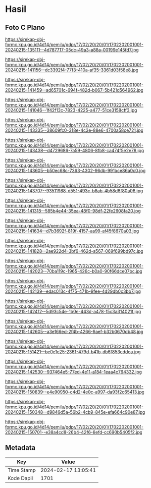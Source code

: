 # Hasil

## Foto C Plano

https://sirekap-obj-formc.kpu.go.id/4d14/pemilu/pdpr/17/02/20/20/01/1702202001001-20240215-135111--4d787717-05dc-49a3-a88a-00199e145fd7.jpg

https://sirekap-obj-formc.kpu.go.id/4d14/pemilu/pdpr/17/02/20/20/01/1702202001001-20240215-141156--dc3392f4-77f3-410a-af35-3361d03f58e8.jpg

https://sirekap-obj-formc.kpu.go.id/4d14/pemilu/pdpr/17/02/20/20/01/1702202001001-20240215-141459--ad65701c-694f-482d-b067-5b421d564962.jpg

https://sirekap-obj-formc.kpu.go.id/4d14/pemilu/pdpr/17/02/20/20/01/1702202001001-20240215-141046--1f42f13c-7823-4225-a477-51ce3158cff3.jpg

https://sirekap-obj-formc.kpu.go.id/4d14/pemilu/pdpr/17/02/20/20/01/1702202001001-20240215-143335--38609fc0-318e-4c3e-88e6-4700a58ce721.jpg

https://sirekap-obj-formc.kpu.go.id/4d14/pemilu/pdpr/17/02/20/20/01/1702202001001-20240215-143438--d4729686-7a59-4806-8fb8-ca474f5e2e78.jpg

https://sirekap-obj-formc.kpu.go.id/4d14/pemilu/pdpr/17/02/20/20/01/1702202001001-20240215-143605--b50ec68c-7363-4302-96db-991bce86a0c0.jpg

https://sirekap-obj-formc.kpu.go.id/4d14/pemilu/pdpr/17/02/20/20/01/1702202001001-20240215-143707--93511988-d551-493c-b8ab-4b58d6f80a08.jpg

https://sirekap-obj-formc.kpu.go.id/4d14/pemilu/pdpr/17/02/20/20/01/1702202001001-20240215-141318--585b4e44-35ea-48f0-98df-22fe2608fa20.jpg

https://sirekap-obj-formc.kpu.go.id/4d14/pemilu/pdpr/17/02/20/20/01/1702202001001-20240215-141634--d7b3692f-819f-4157-aa99-af45f8670a03.jpg

https://sirekap-obj-formc.kpu.go.id/4d14/pemilu/pdpr/17/02/20/20/01/1702202001001-20240215-141828--2ae922d4-3bf6-462d-a567-069f699bd97c.jpg

https://sirekap-obj-formc.kpu.go.id/4d14/pemilu/pdpr/17/02/20/20/01/1702202001001-20240215-142023--70ba119c-1965-426c-b0a0-90f66dce07bc.jpg

https://sirekap-obj-formc.kpu.go.id/4d14/pemilu/pdpr/17/02/20/20/01/1702202001001-20240215-142139--edac013c-4f75-471b-9fee-4d29db0c3bb7.jpg

https://sirekap-obj-formc.kpu.go.id/4d14/pemilu/pdpr/17/02/20/20/01/1702202001001-20240215-142412--5d93c54e-1b0e-443d-a478-f5c3a314021f.jpg

https://sirekap-obj-formc.kpu.go.id/4d14/pemilu/pdpr/17/02/20/20/01/1702202001001-20240215-142605--a3e166ed-2f4b-4266-9aef-b32b0670db48.jpg

https://sirekap-obj-formc.kpu.go.id/4d14/pemilu/pdpr/17/02/20/20/01/1702202001001-20240215-151421--be0e1c25-2361-479d-b41b-db6f853cddea.jpg

https://sirekap-obj-formc.kpu.go.id/4d14/pemilu/pdpr/17/02/20/20/01/1702202001001-20240215-142530--937464e5-77ed-4e11-a184-1eaa4c764332.jpg

https://sirekap-obj-formc.kpu.go.id/4d14/pemilu/pdpr/17/02/20/20/01/1702202001001-20240215-150839--e4e90950-c4d2-4e0c-a997-da93f2c65413.jpg

https://sirekap-obj-formc.kpu.go.id/4d14/pemilu/pdpr/17/02/20/20/01/1702202001001-20240215-150348--d9846d5a-56b2-4cb9-845e-efa664c90e87.jpg

https://sirekap-obj-formc.kpu.go.id/4d14/pemilu/pdpr/17/02/20/20/01/1702202001001-20240215-150701--e38a4cd8-26b4-42f6-8efd-cc690b5405f2.jpg


## Metadata

| Key        | Value               |
| ---------- | ------------------- |
| Time Stamp | 2024-02-17 13:05:41 |
| Kode Dapil | 1701                |



